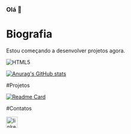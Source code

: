 ### Olá 👋

# Biografia

Estou começando a desenvolver projetos agora.

![HTML5](https://img.shields.io/badge/HTML5-E34F26?style=for-the-badge&logo=html5&logoColor=white)

[![Anurag's GitHub stats](https://github-readme-stats.vercel.app/api?username=kaufmanndevgit)](https://github.com/anuraghazra/github-readme-stats)

#Projetos

[![Readme Card](https://github-readme-stats.vercel.app/api/pin/?username=kaufmanndevgit&repo=kaufmanndevgit.github.io)](https://github.com/anuraghazra/github-readme-stats)

#Contatos

[<img src='https://img.shields.io/badge/LinkedIn-0077B5?style=for-the-badge&logo=linkedin&logoColor=white' alt='linkedin' height='30'>](linkedin.com/in/stephaniekaufmann)

